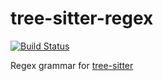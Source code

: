 tree-sitter-regex
===========================

[![Build Status](https://travis-ci.org/tree-sitter/tree-sitter-regex.svg?branch=master)](https://travis-ci.org/tree-sitter/tree-sitter-regex)

Regex grammar for [tree-sitter](https://github.com/tree-sitter/tree-sitter)

